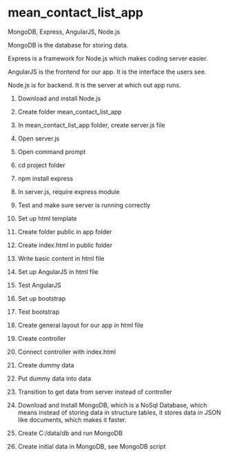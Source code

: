 # mean_contact_list_app
MongoDB, Express, AngularJS, Node.js

MongoDB is the database for storing data.

Express is a framework for Node.js which makes coding server easier.

AngularJS is the frontend for our app. It is the interface the users see.

Node.js is for backend. It is the server at which out app runs. 

1. Download and install Node.js

2. Create folder mean_contact_list_app

3. In mean_contact_list_app folder, create server.js file

4. Open server.js

5. Open command prompt

6. cd project folder

7. npm install express

8. In server.js, require express module

9. Test and make sure server is running correctly

10. Set up html template

11. Create folder public in app folder

12. Create index.html in public folder

13. Write basic content in html file

14. Set up AngularJS in html file

15. Test AngularJS

16. Set up bootstrap

17. Test bootstrap

18. Create general layout for our app in html file

19. Create controller

20. Connect controller with index.html

21. Create dummy data

22. Put dummy data into data

23. Transition to get data from server instead of controller

24. Download and install MongoDB, which is a NoSql Database, 
which means instead of storing data in structure tables, it stores data in JSON like documents, which makes it faster.

25. Create C:/data/db and run MongoDB

26. Create initial data in MongoDB, see MongoDB script
